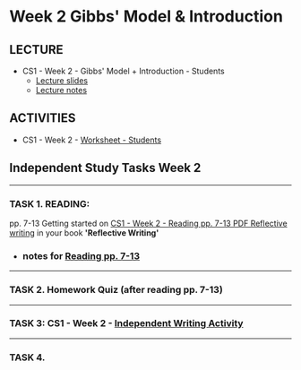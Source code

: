 # Week 2 Gibbs' Model & Introduction
## LECTURE
- CS1 - Week 2 - Gibbs' Model + Introduction - Students 
    - [Lecture slides](/csweek2GibbsModel%26Introduction/materials/CS1Week2GibbsmodelIntroductionStudents.pptx)
    - [Lecture notes](/csweek2GibbsModel%26Introduction/materials/CS1Week2GibbsmodelIntroductionStudents.md)
## ACTIVITIES
- CS1 - Week 2 - [Worksheet - Students](/csweek2GibbsModel%26Introduction/materials/CS1Week2worksheetStudents.md) 
## Independent Study Tasks  Week 2 
---
### TASK 1. READING:
pp. 7-13 Getting started on [CS1 - Week 2 - Reading pp. 7-13 PDF Reflective writing](/csweek2GibbsModel%26Introduction/materials/CS1Week2Readingpp713PDF.pdf) in your book **'Reflective Writing'**
- ###  notes for [Reading pp. 7-13](/csweek2GibbsModel%26Introduction/materials/CS1Week2Readingpp713PDF.md)
---
 ### TASK 2. Homework Quiz (after reading pp. 7-13)
---
### TASK 3: CS1 - Week 2 - [Independent Writing Activity](/csweek2GibbsModel%26Introduction/materials/IndependentstudyWeek2writingactivity.md)
---
### TASK 4.
